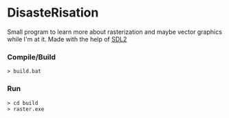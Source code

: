 # DisasteRisation

Small program to learn more about rasterization and maybe vector graphics while I'm at it. 
Made with the help of [SDL2](https://www.libsdl.org/)

### Compile/Build

```console
> build.bat
```

### Run

```console
> cd build
> raster.exe
```